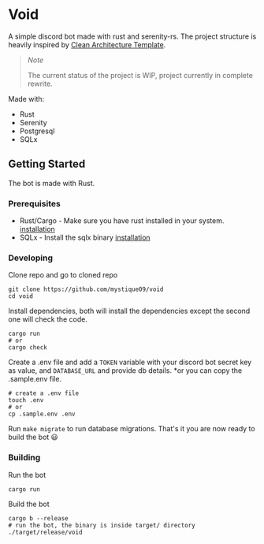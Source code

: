 # Void

A simple discord bot made with rust and serenity-rs.
The project structure is heavily inspired
by [Clean Architecture Template](https://github.com/flosse/clean-architecture-with-rust).

> *Note*
> 
> The current status of the project is WIP, project currently in complete rewrite.

Made with:

- Rust
- Serenity
- Postgresql
- SQLx

## Getting Started

The bot is made with Rust.

### Prerequisites

- Rust/Cargo - Make sure you have rust installed in your system. [installation](https://rust-lang.org/tools/install)
- SQLx - Install the sqlx binary [installation](https://github.com/launchbadge/sqlx#install)

### Developing

Clone repo and go to cloned repo

```
git clone https://github.com/mystique09/void
cd void
```

Install dependencies, both will install the dependencies except the second one will check the code.

```
cargo run
# or
cargo check
```

Create a .env file and add a `TOKEN` variable with your discord bot secret key as value, and `DATABASE_URL` and provide
db details. *or you can copy the .sample.env file.

```
# create a .env file
touch .env
# or
cp .sample.env .env
```

Run `make migrate` to run database migrations.
That's it you are now ready to build the bot :smiley:

### Building

Run the bot

```
cargo run
```

Build the bot

```
cargo b --release
# run the bot, the binary is inside target/ directory
./target/release/void
```